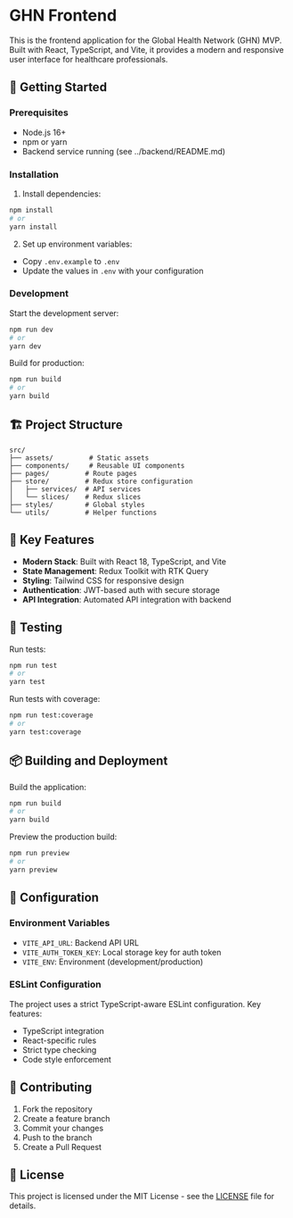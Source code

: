 # GHN Frontend

This is the frontend application for the Global Health Network (GHN) MVP. Built with React, TypeScript, and Vite, it provides a modern and responsive user interface for healthcare professionals.

## 🚀 Getting Started

### Prerequisites

- Node.js 16+
- npm or yarn
- Backend service running (see ../backend/README.md)

### Installation

1. Install dependencies:
```bash
npm install
# or
yarn install
```

2. Set up environment variables:
- Copy `.env.example` to `.env`
- Update the values in `.env` with your configuration

### Development

Start the development server:
```bash
npm run dev
# or
yarn dev
```

Build for production:
```bash
npm run build
# or
yarn build
```

## 🏗️ Project Structure

```
src/
├── assets/         # Static assets
├── components/     # Reusable UI components
├── pages/         # Route pages
├── store/         # Redux store configuration
│   ├── services/  # API services
│   └── slices/    # Redux slices
├── styles/        # Global styles
└── utils/         # Helper functions
```

## 🎨 Key Features

- **Modern Stack**: Built with React 18, TypeScript, and Vite
- **State Management**: Redux Toolkit with RTK Query
- **Styling**: Tailwind CSS for responsive design
- **Authentication**: JWT-based auth with secure storage
- **API Integration**: Automated API integration with backend

## 🧪 Testing

Run tests:
```bash
npm run test
# or
yarn test
```

Run tests with coverage:
```bash
npm run test:coverage
# or
yarn test:coverage
```

## 📦 Building and Deployment

Build the application:
```bash
npm run build
# or
yarn build
```

Preview the production build:
```bash
npm run preview
# or
yarn preview
```

## 🔧 Configuration

### Environment Variables

- `VITE_API_URL`: Backend API URL
- `VITE_AUTH_TOKEN_KEY`: Local storage key for auth token
- `VITE_ENV`: Environment (development/production)

### ESLint Configuration

The project uses a strict TypeScript-aware ESLint configuration. Key features:

- TypeScript integration
- React-specific rules
- Strict type checking
- Code style enforcement

## 🤝 Contributing

1. Fork the repository
2. Create a feature branch
3. Commit your changes
4. Push to the branch
5. Create a Pull Request

## 📄 License

This project is licensed under the MIT License - see the [LICENSE](LICENSE) file for details.
